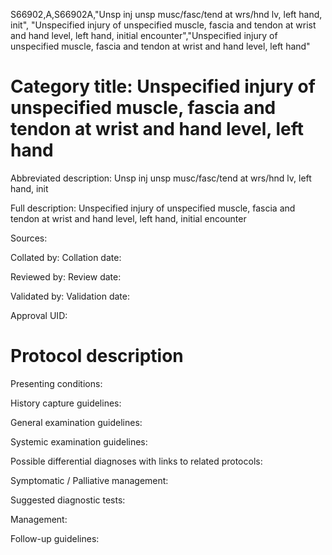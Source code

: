 S66902,A,S66902A,"Unsp inj unsp musc/fasc/tend at wrs/hnd lv, left hand, init", "Unspecified injury of unspecified muscle, fascia and tendon at wrist and hand level, left hand, initial encounter","Unspecified injury of unspecified muscle, fascia and tendon at wrist and hand level, left hand"
# Category title: Unspecified injury of unspecified muscle, fascia and tendon at wrist and hand level, left hand

Abbreviated description: Unsp inj unsp musc/fasc/tend at wrs/hnd lv, left hand, init

Full description: Unspecified injury of unspecified muscle, fascia and tendon at wrist and hand level, left hand, initial encounter

Sources:

Collated by:
Collation date:

Reviewed by:
Review date:

Validated by:
Validation date:

Approval UID:

# Protocol description

Presenting conditions:

History capture guidelines:

General examination guidelines:

Systemic examination guidelines:

Possible differential diagnoses with links to related protocols:

Symptomatic / Palliative management:

Suggested diagnostic tests:

Management:

Follow-up guidelines:
